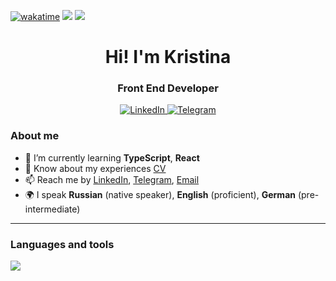 [![wakatime](https://wakatime.com/badge/user/018bb0fc-fd94-4e7b-a944-7253c163fe27.svg)](https://wakatime.com/@018bb0fc-fd94-4e7b-a944-7253c163fe27) 
![](https://www.codewars.com/users/rsschool_42824ff8cf7e1d57/badges/micro)
![](https://komarev.com/ghpvc/?username=KristinaHudes&color=red&)


<div id="header" align="center">
    <h1>Hi! I'm  Kristina </h1>
    <h3>Front End Developer</h3>
</div>

<div id="socials" align="center">
    <a href="https://www.linkedin.com/in/kristinarusskikh/" target="_blank">
    <img src="https://img.shields.io/badge/LinkedIn-darkgreen?style=for-the-badge&logo=linkedin&logoColor=white" alt="LinkedIn"/>
  </a>
  <a href="https://t.me/kristinahudes" target="_blank">
    <img src="https://img.shields.io/badge/Telegram-darkgreen?style=for-the-badge&logo=telegram&logoColor=white" alt="Telegram"/>
  </a>
</div>

### About me
- 🌱 I’m currently learning **TypeScript**, **React**
- 📄 Know about my experiences [CV](https://kristina-russkikh-cv.netlify.app/)
- 📫 Reach me by [LinkedIn](https://www.linkedin.com/in/kristinarusskikh/), [Telegram](https://t.me/kristinahudes), [Email](mailto:k.n.russkikh@gmail.com)
- 🌍 I speak **Russian** (native speaker), **English** (proficient), **German** (pre-intermediate)

---

### Languages and tools

  <a href="https://skillicons.dev">
    <img src="https://skillicons.dev/icons?i=js,html,css,figma,ps,sass,react,bootstrap,git,github,vscode,netlify" />
  </a>
